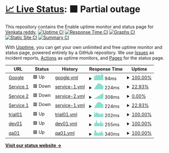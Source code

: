# [📈 Live Status](https://venkat-enable.github.io/upptime): <!--live status--> **🟧 Partial outage**

This repository contains the Enable uptime monitor and status page for [Venkata reddy](https://venkat-enable.github.io/uptime),
[![Uptime CI](https://github.com/venkat-enable/uptime/workflows/Uptime%20CI/badge.svg)](https://github.com/venkat-enable/uptime/actions?query=workflow%3A%22Uptime+CI%22)
[![Response Time CI](https://github.com/venkat-enable/uptime/workflows/Response%20Time%20CI/badge.svg)](https://github.com/venkat-enable/uptime/actions?query=workflow%3A%22Response+Time+CI%22)
[![Graphs CI](https://github.com/venkat-enable/uptime/workflows/Graphs%20CI/badge.svg)](https://github.com/venkat-enable/uptime/actions?query=workflow%3A%22Graphs+CI%22)
[![Static Site CI](https://github.com/venkat-enable/uptime/workflows/Static%20Site%20CI/badge.svg)](https://github.com/venkat-enable/uptime/actions?query=workflow%3A%22Static+Site+CI%22)
[![Summary CI](https://github.com/venkat-enable/uptime/workflows/Summary%20CI/badge.svg)](https://github.com/venkat-enable/uptime/actions?query=workflow%3A%22Summary+CI%22)

With [Upptime](https://upptime.js.org), you can get your own unlimited and free uptime monitor and status page, powered entirely by a GitHub repository. We use [Issues](https://github.com/venkat-enable/upptime/issues) as incident reports, [Actions](https://github.com/venkat-enable/uptime/actions) as uptime monitors, and [Pages](https://venkat-enable.github.io/upptime) for the status page.

<!--start: status pages-->
<!-- This summary is generated by Upptime (https://github.com/upptime/upptime) -->
<!-- Do not edit this manually, your changes will be overwritten -->
<!-- prettier-ignore -->
| URL | Status | History | Response Time | Uptime |
| --- | ------ | ------- | ------------- | ------ |
| <img alt="" src="https://icons.duckduckgo.com/ip3/www.google.com.ico" height="13"> [Google](https://www.google.com) | 🟩 Up | [google.yml](https://github.com/venkat-enable/uptime/commits/HEAD/history/google.yml) | <details><summary><img alt="Response time graph" src="./graphs/google/response-time-week.png" height="20"> 94ms</summary><br><a href="https://venkat-enable.github.io/uptime/history/google"><img alt="Response time 94" src="https://img.shields.io/endpoint?url=https%3A%2F%2Fraw.githubusercontent.com%2Fvenkat-enable%2Fuptime%2FHEAD%2Fapi%2Fgoogle%2Fresponse-time.json"></a><br><a href="https://venkat-enable.github.io/uptime/history/google"><img alt="24-hour response time 102" src="https://img.shields.io/endpoint?url=https%3A%2F%2Fraw.githubusercontent.com%2Fvenkat-enable%2Fuptime%2FHEAD%2Fapi%2Fgoogle%2Fresponse-time-day.json"></a><br><a href="https://venkat-enable.github.io/uptime/history/google"><img alt="7-day response time 94" src="https://img.shields.io/endpoint?url=https%3A%2F%2Fraw.githubusercontent.com%2Fvenkat-enable%2Fuptime%2FHEAD%2Fapi%2Fgoogle%2Fresponse-time-week.json"></a><br><a href="https://venkat-enable.github.io/uptime/history/google"><img alt="30-day response time 94" src="https://img.shields.io/endpoint?url=https%3A%2F%2Fraw.githubusercontent.com%2Fvenkat-enable%2Fuptime%2FHEAD%2Fapi%2Fgoogle%2Fresponse-time-month.json"></a><br><a href="https://venkat-enable.github.io/uptime/history/google"><img alt="1-year response time 94" src="https://img.shields.io/endpoint?url=https%3A%2F%2Fraw.githubusercontent.com%2Fvenkat-enable%2Fuptime%2FHEAD%2Fapi%2Fgoogle%2Fresponse-time-year.json"></a></details> | <details><summary><a href="https://venkat-enable.github.io/uptime/history/google">100.00%</a></summary><a href="https://venkat-enable.github.io/uptime/history/google"><img alt="All-time uptime 100.00%" src="https://img.shields.io/endpoint?url=https%3A%2F%2Fraw.githubusercontent.com%2Fvenkat-enable%2Fuptime%2FHEAD%2Fapi%2Fgoogle%2Fuptime.json"></a><br><a href="https://venkat-enable.github.io/uptime/history/google"><img alt="24-hour uptime 100.00%" src="https://img.shields.io/endpoint?url=https%3A%2F%2Fraw.githubusercontent.com%2Fvenkat-enable%2Fuptime%2FHEAD%2Fapi%2Fgoogle%2Fuptime-day.json"></a><br><a href="https://venkat-enable.github.io/uptime/history/google"><img alt="7-day uptime 100.00%" src="https://img.shields.io/endpoint?url=https%3A%2F%2Fraw.githubusercontent.com%2Fvenkat-enable%2Fuptime%2FHEAD%2Fapi%2Fgoogle%2Fuptime-week.json"></a><br><a href="https://venkat-enable.github.io/uptime/history/google"><img alt="30-day uptime 100.00%" src="https://img.shields.io/endpoint?url=https%3A%2F%2Fraw.githubusercontent.com%2Fvenkat-enable%2Fuptime%2FHEAD%2Fapi%2Fgoogle%2Fuptime-month.json"></a><br><a href="https://venkat-enable.github.io/uptime/history/google"><img alt="1-year uptime 100.00%" src="https://img.shields.io/endpoint?url=https%3A%2F%2Fraw.githubusercontent.com%2Fvenkat-enable%2Fuptime%2FHEAD%2Fapi%2Fgoogle%2Fuptime-year.json"></a></details>
| <img alt="" src="https://icons.duckduckgo.com/ip3/cd.enable-technologies.io.ico" height="13"> [Service 1](https://cd.enable-technologies.io) | 🟥 Down | [service-1.yml](https://github.com/venkat-enable/uptime/commits/HEAD/history/service-1.yml) | <details><summary><img alt="Response time graph" src="./graphs/service-1/response-time-week.png" height="20"> 224ms</summary><br><a href="https://venkat-enable.github.io/uptime/history/service-1"><img alt="Response time 224" src="https://img.shields.io/endpoint?url=https%3A%2F%2Fraw.githubusercontent.com%2Fvenkat-enable%2Fuptime%2FHEAD%2Fapi%2Fservice-1%2Fresponse-time.json"></a><br><a href="https://venkat-enable.github.io/uptime/history/service-1"><img alt="24-hour response time 224" src="https://img.shields.io/endpoint?url=https%3A%2F%2Fraw.githubusercontent.com%2Fvenkat-enable%2Fuptime%2FHEAD%2Fapi%2Fservice-1%2Fresponse-time-day.json"></a><br><a href="https://venkat-enable.github.io/uptime/history/service-1"><img alt="7-day response time 224" src="https://img.shields.io/endpoint?url=https%3A%2F%2Fraw.githubusercontent.com%2Fvenkat-enable%2Fuptime%2FHEAD%2Fapi%2Fservice-1%2Fresponse-time-week.json"></a><br><a href="https://venkat-enable.github.io/uptime/history/service-1"><img alt="30-day response time 224" src="https://img.shields.io/endpoint?url=https%3A%2F%2Fraw.githubusercontent.com%2Fvenkat-enable%2Fuptime%2FHEAD%2Fapi%2Fservice-1%2Fresponse-time-month.json"></a><br><a href="https://venkat-enable.github.io/uptime/history/service-1"><img alt="1-year response time 224" src="https://img.shields.io/endpoint?url=https%3A%2F%2Fraw.githubusercontent.com%2Fvenkat-enable%2Fuptime%2FHEAD%2Fapi%2Fservice-1%2Fresponse-time-year.json"></a></details> | <details><summary><a href="https://venkat-enable.github.io/uptime/history/service-1">22.93%</a></summary><a href="https://venkat-enable.github.io/uptime/history/service-1"><img alt="All-time uptime 22.93%" src="https://img.shields.io/endpoint?url=https%3A%2F%2Fraw.githubusercontent.com%2Fvenkat-enable%2Fuptime%2FHEAD%2Fapi%2Fservice-1%2Fuptime.json"></a><br><a href="https://venkat-enable.github.io/uptime/history/service-1"><img alt="24-hour uptime 22.93%" src="https://img.shields.io/endpoint?url=https%3A%2F%2Fraw.githubusercontent.com%2Fvenkat-enable%2Fuptime%2FHEAD%2Fapi%2Fservice-1%2Fuptime-day.json"></a><br><a href="https://venkat-enable.github.io/uptime/history/service-1"><img alt="7-day uptime 22.93%" src="https://img.shields.io/endpoint?url=https%3A%2F%2Fraw.githubusercontent.com%2Fvenkat-enable%2Fuptime%2FHEAD%2Fapi%2Fservice-1%2Fuptime-week.json"></a><br><a href="https://venkat-enable.github.io/uptime/history/service-1"><img alt="30-day uptime 22.93%" src="https://img.shields.io/endpoint?url=https%3A%2F%2Fraw.githubusercontent.com%2Fvenkat-enable%2Fuptime%2FHEAD%2Fapi%2Fservice-1%2Fuptime-month.json"></a><br><a href="https://venkat-enable.github.io/uptime/history/service-1"><img alt="1-year uptime 22.93%" src="https://img.shields.io/endpoint?url=https%3A%2F%2Fraw.githubusercontent.com%2Fvenkat-enable%2Fuptime%2FHEAD%2Fapi%2Fservice-1%2Fuptime-year.json"></a></details>
| <img alt="" src="https://icons.duckduckgo.com/ip3/ci.enable-technologies.io.ico" height="13"> [Service 2](https://ci.enable-technologies.io) | 🟥 Down | [service-2.yml](https://github.com/venkat-enable/uptime/commits/HEAD/history/service-2.yml) | <details><summary><img alt="Response time graph" src="./graphs/service-2/response-time-week.png" height="20"> 308ms</summary><br><a href="https://venkat-enable.github.io/uptime/history/service-2"><img alt="Response time 308" src="https://img.shields.io/endpoint?url=https%3A%2F%2Fraw.githubusercontent.com%2Fvenkat-enable%2Fuptime%2FHEAD%2Fapi%2Fservice-2%2Fresponse-time.json"></a><br><a href="https://venkat-enable.github.io/uptime/history/service-2"><img alt="24-hour response time 308" src="https://img.shields.io/endpoint?url=https%3A%2F%2Fraw.githubusercontent.com%2Fvenkat-enable%2Fuptime%2FHEAD%2Fapi%2Fservice-2%2Fresponse-time-day.json"></a><br><a href="https://venkat-enable.github.io/uptime/history/service-2"><img alt="7-day response time 308" src="https://img.shields.io/endpoint?url=https%3A%2F%2Fraw.githubusercontent.com%2Fvenkat-enable%2Fuptime%2FHEAD%2Fapi%2Fservice-2%2Fresponse-time-week.json"></a><br><a href="https://venkat-enable.github.io/uptime/history/service-2"><img alt="30-day response time 308" src="https://img.shields.io/endpoint?url=https%3A%2F%2Fraw.githubusercontent.com%2Fvenkat-enable%2Fuptime%2FHEAD%2Fapi%2Fservice-2%2Fresponse-time-month.json"></a><br><a href="https://venkat-enable.github.io/uptime/history/service-2"><img alt="1-year response time 308" src="https://img.shields.io/endpoint?url=https%3A%2F%2Fraw.githubusercontent.com%2Fvenkat-enable%2Fuptime%2FHEAD%2Fapi%2Fservice-2%2Fresponse-time-year.json"></a></details> | <details><summary><a href="https://venkat-enable.github.io/uptime/history/service-2">0.00%</a></summary><a href="https://venkat-enable.github.io/uptime/history/service-2"><img alt="All-time uptime 0.00%" src="https://img.shields.io/endpoint?url=https%3A%2F%2Fraw.githubusercontent.com%2Fvenkat-enable%2Fuptime%2FHEAD%2Fapi%2Fservice-2%2Fuptime.json"></a><br><a href="https://venkat-enable.github.io/uptime/history/service-2"><img alt="24-hour uptime 0.00%" src="https://img.shields.io/endpoint?url=https%3A%2F%2Fraw.githubusercontent.com%2Fvenkat-enable%2Fuptime%2FHEAD%2Fapi%2Fservice-2%2Fuptime-day.json"></a><br><a href="https://venkat-enable.github.io/uptime/history/service-2"><img alt="7-day uptime 0.00%" src="https://img.shields.io/endpoint?url=https%3A%2F%2Fraw.githubusercontent.com%2Fvenkat-enable%2Fuptime%2FHEAD%2Fapi%2Fservice-2%2Fuptime-week.json"></a><br><a href="https://venkat-enable.github.io/uptime/history/service-2"><img alt="30-day uptime 0.00%" src="https://img.shields.io/endpoint?url=https%3A%2F%2Fraw.githubusercontent.com%2Fvenkat-enable%2Fuptime%2FHEAD%2Fapi%2Fservice-2%2Fuptime-month.json"></a><br><a href="https://venkat-enable.github.io/uptime/history/service-2"><img alt="1-year uptime 0.00%" src="https://img.shields.io/endpoint?url=https%3A%2F%2Fraw.githubusercontent.com%2Fvenkat-enable%2Fuptime%2FHEAD%2Fapi%2Fservice-2%2Fuptime-year.json"></a></details>
| <img alt="" src="https://icons.duckduckgo.com/ip3/cics.enable-technologies.io.ico" height="13"> [Service 1](https://cics.enable-technologies.io) | 🟥 Down | [service-1.yml](https://github.com/venkat-enable/uptime/commits/HEAD/history/service-1.yml) | <details><summary><img alt="Response time graph" src="./graphs/service-1/response-time-week.png" height="20"> 224ms</summary><br><a href="https://venkat-enable.github.io/uptime/history/service-1"><img alt="Response time 224" src="https://img.shields.io/endpoint?url=https%3A%2F%2Fraw.githubusercontent.com%2Fvenkat-enable%2Fuptime%2FHEAD%2Fapi%2Fservice-1%2Fresponse-time.json"></a><br><a href="https://venkat-enable.github.io/uptime/history/service-1"><img alt="24-hour response time 224" src="https://img.shields.io/endpoint?url=https%3A%2F%2Fraw.githubusercontent.com%2Fvenkat-enable%2Fuptime%2FHEAD%2Fapi%2Fservice-1%2Fresponse-time-day.json"></a><br><a href="https://venkat-enable.github.io/uptime/history/service-1"><img alt="7-day response time 224" src="https://img.shields.io/endpoint?url=https%3A%2F%2Fraw.githubusercontent.com%2Fvenkat-enable%2Fuptime%2FHEAD%2Fapi%2Fservice-1%2Fresponse-time-week.json"></a><br><a href="https://venkat-enable.github.io/uptime/history/service-1"><img alt="30-day response time 224" src="https://img.shields.io/endpoint?url=https%3A%2F%2Fraw.githubusercontent.com%2Fvenkat-enable%2Fuptime%2FHEAD%2Fapi%2Fservice-1%2Fresponse-time-month.json"></a><br><a href="https://venkat-enable.github.io/uptime/history/service-1"><img alt="1-year response time 224" src="https://img.shields.io/endpoint?url=https%3A%2F%2Fraw.githubusercontent.com%2Fvenkat-enable%2Fuptime%2FHEAD%2Fapi%2Fservice-1%2Fresponse-time-year.json"></a></details> | <details><summary><a href="https://venkat-enable.github.io/uptime/history/service-1">22.93%</a></summary><a href="https://venkat-enable.github.io/uptime/history/service-1"><img alt="All-time uptime 22.93%" src="https://img.shields.io/endpoint?url=https%3A%2F%2Fraw.githubusercontent.com%2Fvenkat-enable%2Fuptime%2FHEAD%2Fapi%2Fservice-1%2Fuptime.json"></a><br><a href="https://venkat-enable.github.io/uptime/history/service-1"><img alt="24-hour uptime 22.93%" src="https://img.shields.io/endpoint?url=https%3A%2F%2Fraw.githubusercontent.com%2Fvenkat-enable%2Fuptime%2FHEAD%2Fapi%2Fservice-1%2Fuptime-day.json"></a><br><a href="https://venkat-enable.github.io/uptime/history/service-1"><img alt="7-day uptime 22.93%" src="https://img.shields.io/endpoint?url=https%3A%2F%2Fraw.githubusercontent.com%2Fvenkat-enable%2Fuptime%2FHEAD%2Fapi%2Fservice-1%2Fuptime-week.json"></a><br><a href="https://venkat-enable.github.io/uptime/history/service-1"><img alt="30-day uptime 22.93%" src="https://img.shields.io/endpoint?url=https%3A%2F%2Fraw.githubusercontent.com%2Fvenkat-enable%2Fuptime%2FHEAD%2Fapi%2Fservice-1%2Fuptime-month.json"></a><br><a href="https://venkat-enable.github.io/uptime/history/service-1"><img alt="1-year uptime 22.93%" src="https://img.shields.io/endpoint?url=https%3A%2F%2Fraw.githubusercontent.com%2Fvenkat-enable%2Fuptime%2FHEAD%2Fapi%2Fservice-1%2Fuptime-year.json"></a></details>
| <img alt="" src="https://icons.duckduckgo.com/ip3/enable-trial01.enable-technologies.app.ico" height="13"> [trial01](https://enable-trial01.enable-technologies.app/api/subscription/diagnostics/ping) | 🟩 Up | [trial01.yml](https://github.com/venkat-enable/uptime/commits/HEAD/history/trial01.yml) | <details><summary><img alt="Response time graph" src="./graphs/trial01/response-time-week.png" height="20"> 202ms</summary><br><a href="https://venkat-enable.github.io/uptime/history/trial01"><img alt="Response time 202" src="https://img.shields.io/endpoint?url=https%3A%2F%2Fraw.githubusercontent.com%2Fvenkat-enable%2Fuptime%2FHEAD%2Fapi%2Ftrial01%2Fresponse-time.json"></a><br><a href="https://venkat-enable.github.io/uptime/history/trial01"><img alt="24-hour response time 188" src="https://img.shields.io/endpoint?url=https%3A%2F%2Fraw.githubusercontent.com%2Fvenkat-enable%2Fuptime%2FHEAD%2Fapi%2Ftrial01%2Fresponse-time-day.json"></a><br><a href="https://venkat-enable.github.io/uptime/history/trial01"><img alt="7-day response time 202" src="https://img.shields.io/endpoint?url=https%3A%2F%2Fraw.githubusercontent.com%2Fvenkat-enable%2Fuptime%2FHEAD%2Fapi%2Ftrial01%2Fresponse-time-week.json"></a><br><a href="https://venkat-enable.github.io/uptime/history/trial01"><img alt="30-day response time 202" src="https://img.shields.io/endpoint?url=https%3A%2F%2Fraw.githubusercontent.com%2Fvenkat-enable%2Fuptime%2FHEAD%2Fapi%2Ftrial01%2Fresponse-time-month.json"></a><br><a href="https://venkat-enable.github.io/uptime/history/trial01"><img alt="1-year response time 202" src="https://img.shields.io/endpoint?url=https%3A%2F%2Fraw.githubusercontent.com%2Fvenkat-enable%2Fuptime%2FHEAD%2Fapi%2Ftrial01%2Fresponse-time-year.json"></a></details> | <details><summary><a href="https://venkat-enable.github.io/uptime/history/trial01">100.00%</a></summary><a href="https://venkat-enable.github.io/uptime/history/trial01"><img alt="All-time uptime 100.00%" src="https://img.shields.io/endpoint?url=https%3A%2F%2Fraw.githubusercontent.com%2Fvenkat-enable%2Fuptime%2FHEAD%2Fapi%2Ftrial01%2Fuptime.json"></a><br><a href="https://venkat-enable.github.io/uptime/history/trial01"><img alt="24-hour uptime 100.00%" src="https://img.shields.io/endpoint?url=https%3A%2F%2Fraw.githubusercontent.com%2Fvenkat-enable%2Fuptime%2FHEAD%2Fapi%2Ftrial01%2Fuptime-day.json"></a><br><a href="https://venkat-enable.github.io/uptime/history/trial01"><img alt="7-day uptime 100.00%" src="https://img.shields.io/endpoint?url=https%3A%2F%2Fraw.githubusercontent.com%2Fvenkat-enable%2Fuptime%2FHEAD%2Fapi%2Ftrial01%2Fuptime-week.json"></a><br><a href="https://venkat-enable.github.io/uptime/history/trial01"><img alt="30-day uptime 100.00%" src="https://img.shields.io/endpoint?url=https%3A%2F%2Fraw.githubusercontent.com%2Fvenkat-enable%2Fuptime%2FHEAD%2Fapi%2Ftrial01%2Fuptime-month.json"></a><br><a href="https://venkat-enable.github.io/uptime/history/trial01"><img alt="1-year uptime 100.00%" src="https://img.shields.io/endpoint?url=https%3A%2F%2Fraw.githubusercontent.com%2Fvenkat-enable%2Fuptime%2FHEAD%2Fapi%2Ftrial01%2Fuptime-year.json"></a></details>
| <img alt="" src="https://icons.duckduckgo.com/ip3/enable-dev01.enable-technologies.app.ico" height="13"> [dev01](https://enable-dev01.enable-technologies.app/admin/api/subscription-manager/diagnostics/ping) | 🟩 Up | [dev01.yml](https://github.com/venkat-enable/uptime/commits/HEAD/history/dev01.yml) | <details><summary><img alt="Response time graph" src="./graphs/dev01/response-time-week.png" height="20"> 255ms</summary><br><a href="https://venkat-enable.github.io/uptime/history/dev01"><img alt="Response time 255" src="https://img.shields.io/endpoint?url=https%3A%2F%2Fraw.githubusercontent.com%2Fvenkat-enable%2Fuptime%2FHEAD%2Fapi%2Fdev01%2Fresponse-time.json"></a><br><a href="https://venkat-enable.github.io/uptime/history/dev01"><img alt="24-hour response time 242" src="https://img.shields.io/endpoint?url=https%3A%2F%2Fraw.githubusercontent.com%2Fvenkat-enable%2Fuptime%2FHEAD%2Fapi%2Fdev01%2Fresponse-time-day.json"></a><br><a href="https://venkat-enable.github.io/uptime/history/dev01"><img alt="7-day response time 255" src="https://img.shields.io/endpoint?url=https%3A%2F%2Fraw.githubusercontent.com%2Fvenkat-enable%2Fuptime%2FHEAD%2Fapi%2Fdev01%2Fresponse-time-week.json"></a><br><a href="https://venkat-enable.github.io/uptime/history/dev01"><img alt="30-day response time 255" src="https://img.shields.io/endpoint?url=https%3A%2F%2Fraw.githubusercontent.com%2Fvenkat-enable%2Fuptime%2FHEAD%2Fapi%2Fdev01%2Fresponse-time-month.json"></a><br><a href="https://venkat-enable.github.io/uptime/history/dev01"><img alt="1-year response time 255" src="https://img.shields.io/endpoint?url=https%3A%2F%2Fraw.githubusercontent.com%2Fvenkat-enable%2Fuptime%2FHEAD%2Fapi%2Fdev01%2Fresponse-time-year.json"></a></details> | <details><summary><a href="https://venkat-enable.github.io/uptime/history/dev01">100.00%</a></summary><a href="https://venkat-enable.github.io/uptime/history/dev01"><img alt="All-time uptime 100.00%" src="https://img.shields.io/endpoint?url=https%3A%2F%2Fraw.githubusercontent.com%2Fvenkat-enable%2Fuptime%2FHEAD%2Fapi%2Fdev01%2Fuptime.json"></a><br><a href="https://venkat-enable.github.io/uptime/history/dev01"><img alt="24-hour uptime 100.00%" src="https://img.shields.io/endpoint?url=https%3A%2F%2Fraw.githubusercontent.com%2Fvenkat-enable%2Fuptime%2FHEAD%2Fapi%2Fdev01%2Fuptime-day.json"></a><br><a href="https://venkat-enable.github.io/uptime/history/dev01"><img alt="7-day uptime 100.00%" src="https://img.shields.io/endpoint?url=https%3A%2F%2Fraw.githubusercontent.com%2Fvenkat-enable%2Fuptime%2FHEAD%2Fapi%2Fdev01%2Fuptime-week.json"></a><br><a href="https://venkat-enable.github.io/uptime/history/dev01"><img alt="30-day uptime 100.00%" src="https://img.shields.io/endpoint?url=https%3A%2F%2Fraw.githubusercontent.com%2Fvenkat-enable%2Fuptime%2FHEAD%2Fapi%2Fdev01%2Fuptime-month.json"></a><br><a href="https://venkat-enable.github.io/uptime/history/dev01"><img alt="1-year uptime 100.00%" src="https://img.shields.io/endpoint?url=https%3A%2F%2Fraw.githubusercontent.com%2Fvenkat-enable%2Fuptime%2FHEAD%2Fapi%2Fdev01%2Fuptime-year.json"></a></details>
| <img alt="" src="https://icons.duckduckgo.com/ip3/enable-qa01.enable-technologies.app.ico" height="13"> [qa01](https://enable-qa01.enable-technologies.app/admin/api/subscription-manager/diagnostics/ping) | 🟩 Up | [qa01.yml](https://github.com/venkat-enable/uptime/commits/HEAD/history/qa01.yml) | <details><summary><img alt="Response time graph" src="./graphs/qa01/response-time-week.png" height="20"> 340ms</summary><br><a href="https://venkat-enable.github.io/uptime/history/qa01"><img alt="Response time 340" src="https://img.shields.io/endpoint?url=https%3A%2F%2Fraw.githubusercontent.com%2Fvenkat-enable%2Fuptime%2FHEAD%2Fapi%2Fqa01%2Fresponse-time.json"></a><br><a href="https://venkat-enable.github.io/uptime/history/qa01"><img alt="24-hour response time 335" src="https://img.shields.io/endpoint?url=https%3A%2F%2Fraw.githubusercontent.com%2Fvenkat-enable%2Fuptime%2FHEAD%2Fapi%2Fqa01%2Fresponse-time-day.json"></a><br><a href="https://venkat-enable.github.io/uptime/history/qa01"><img alt="7-day response time 340" src="https://img.shields.io/endpoint?url=https%3A%2F%2Fraw.githubusercontent.com%2Fvenkat-enable%2Fuptime%2FHEAD%2Fapi%2Fqa01%2Fresponse-time-week.json"></a><br><a href="https://venkat-enable.github.io/uptime/history/qa01"><img alt="30-day response time 340" src="https://img.shields.io/endpoint?url=https%3A%2F%2Fraw.githubusercontent.com%2Fvenkat-enable%2Fuptime%2FHEAD%2Fapi%2Fqa01%2Fresponse-time-month.json"></a><br><a href="https://venkat-enable.github.io/uptime/history/qa01"><img alt="1-year response time 340" src="https://img.shields.io/endpoint?url=https%3A%2F%2Fraw.githubusercontent.com%2Fvenkat-enable%2Fuptime%2FHEAD%2Fapi%2Fqa01%2Fresponse-time-year.json"></a></details> | <details><summary><a href="https://venkat-enable.github.io/uptime/history/qa01">100.00%</a></summary><a href="https://venkat-enable.github.io/uptime/history/qa01"><img alt="All-time uptime 100.00%" src="https://img.shields.io/endpoint?url=https%3A%2F%2Fraw.githubusercontent.com%2Fvenkat-enable%2Fuptime%2FHEAD%2Fapi%2Fqa01%2Fuptime.json"></a><br><a href="https://venkat-enable.github.io/uptime/history/qa01"><img alt="24-hour uptime 100.00%" src="https://img.shields.io/endpoint?url=https%3A%2F%2Fraw.githubusercontent.com%2Fvenkat-enable%2Fuptime%2FHEAD%2Fapi%2Fqa01%2Fuptime-day.json"></a><br><a href="https://venkat-enable.github.io/uptime/history/qa01"><img alt="7-day uptime 100.00%" src="https://img.shields.io/endpoint?url=https%3A%2F%2Fraw.githubusercontent.com%2Fvenkat-enable%2Fuptime%2FHEAD%2Fapi%2Fqa01%2Fuptime-week.json"></a><br><a href="https://venkat-enable.github.io/uptime/history/qa01"><img alt="30-day uptime 100.00%" src="https://img.shields.io/endpoint?url=https%3A%2F%2Fraw.githubusercontent.com%2Fvenkat-enable%2Fuptime%2FHEAD%2Fapi%2Fqa01%2Fuptime-month.json"></a><br><a href="https://venkat-enable.github.io/uptime/history/qa01"><img alt="1-year uptime 100.00%" src="https://img.shields.io/endpoint?url=https%3A%2F%2Fraw.githubusercontent.com%2Fvenkat-enable%2Fuptime%2FHEAD%2Fapi%2Fqa01%2Fuptime-year.json"></a></details>

<!--end: status pages-->

[**Visit our status website →**](https://venkat-enable.github.io/uptime)
